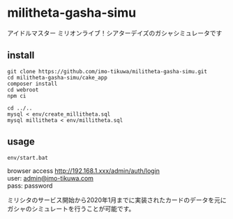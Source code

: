 # militheta-gasha-simu
アイドルマスター ミリオンライブ！シアターデイズのガシャシミュレータです

## install
```
git clone https://github.com/imo-tikuwa/militheta-gasha-simu.git
cd militheta-gasha-simu/cake_app
composer install
cd webroot
npm ci

cd ../..
mysql < env/create_millitheta.sql
mysql millitheta < env/millitheta.sql
```

## usage
```
env/start.bat
```
browser access http://192.168.1.xxx/admin/auth/login  
user: admin@imo-tikuwa.com    
pass: password  

ミリシタのサービス開始から2020年1月までに実装されたカードのデータを元にガシャのシミュレートを行うことが可能です。
